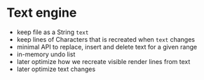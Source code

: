 # Text engine

- keep file as a String `text` 
- keep lines of Characters that is recreated when `text` changes
- minimal API to replace, insert and delete text for a given range
- in-memory undo list
- later optimize how we recreate visible render lines from text
- later optimize text changes
